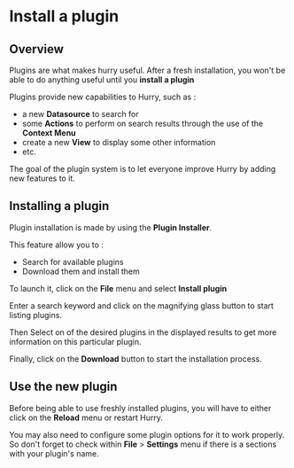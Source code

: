 # Install a plugin

## Overview

Plugins are what makes hurry useful. After a fresh installation, you won't be able to do 
anything useful until you **install a plugin**

Plugins provide new capabilities to Hurry, such as :

- a new **Datasource** to search for
- some **Actions** to perform on search results through the use of the **Context Menu**
- create a new **View** to display some other information
- etc.

The goal of the plugin system is to let everyone improve Hurry by adding new features to it.

## Installing a plugin

Plugin installation is made by using the **Plugin Installer**.

This feature allow you to :

- Search for available plugins
- Download them and install them

To launch it, click on the **File** menu and select **Install plugin**

Enter a search keyword and click on the magnifying glass button to start listing plugins.

Then Select on of the desired plugins in the displayed results to get more information on this particular plugin.

Finally, click on the **Download** button to start the installation process.

## Use the new plugin

Before being able to use freshly installed plugins, you will have to either click on the **Reload** menu or 
restart Hurry.

You may also need to configure some plugin options for it to work properly. So don't forget to 
check within **File** > **Settings** menu if there is a sections with your plugin's name.

